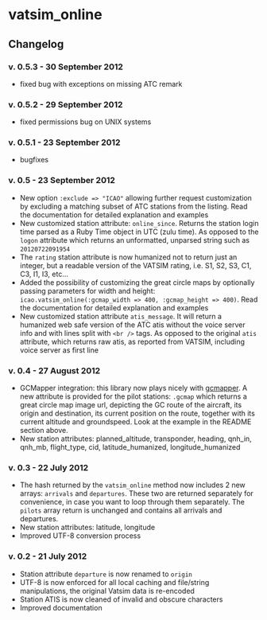 # vatsim_online

## Changelog

### v. 0.5.3 - 30 September 2012

* fixed bug with exceptions on missing ATC remark

### v. 0.5.2 - 29 September 2012

* fixed permissions bug on UNIX systems

### v. 0.5.1 - 23 September 2012

* bugfixes

### v. 0.5 - 23 September 2012

* New option `:exclude => "ICAO"` allowing further request customization by
excluding a matching subset of ATC stations from the listing. Read the documentation
for detailed explanation and examples
* New customized station attribute: `online_since`. Returns the station login time
parsed as a Ruby Time object in UTC (zulu time). As opposed to the `logon` attribute
which returns an unformatted, unparsed string such as `20120722091954`
* The `rating` station attribute is now humanized not to return just an integer,
but a readable version of the VATSIM rating, i.e. S1, S2, S3, C1, C3, I1, I3, etc...
* Added the possibility of customizing the great circle maps by optionally passing
parameters for width and height: `icao.vatsim_online(:gcmap_width => 400, :gcmap_height => 400)`.
Read the documentation for detailed explanation and examples
* New customized station attribute `atis_message`. It will return a humanized web safe
version of the ATC atis without the voice server info and with lines split with
`<br />` tags. As opposed to the original `atis` attribute, which returns raw atis,
as reported from VATSIM, including voice server as first line

### v. 0.4 - 27 August 2012

* GCMapper integration: this library now plays nicely with [gcmapper](https://rubygems.org/gems/gcmapper).
A new attribute is provided for the pilot stations: `.gcmap` which returns a great
circle map image url, depicting the GC route of the aircraft, its origin and destination,
its current position on the route, together with its current altitude and groundspeed.
Look at the example in the README section above.
* New station attributes: planned_altitude, transponder, heading, qnh_in, qnh_mb,
flight_type, cid, latitude_humanized, longitude_humanized


### v. 0.3 - 22 July 2012

* The hash returned by the `vatsim_online` method now includes 2 new arrays:
`arrivals` and `departures`. These two are returned separately for convenience,
in case you want to loop through them separately. The `pilots` array return is
unchanged and contains all arrivals and departures.
* New station attributes: latitude, longitude
* Improved UTF-8 conversion process

### v. 0.2 - 21 July 2012

* Station attribute `departure` is now renamed to `origin`
* UTF-8 is now enforced for all local caching and file/string manipulations, the
original Vatsim data is re-encoded
* Station ATIS is now cleaned of invalid and obscure characters
* Improved documentation
